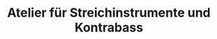 ---
title: "Atelier für Streichinstrumente und Kontrabass"
url: /hamburg/atelier-fuer-streichinstrumente-und-kontrabass/
shop: Instrumente
---